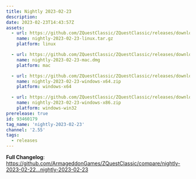 ```yaml
---
title: Nightly 2023-02-23
description: 
date: 2023-02-23T14:43:57Z
assets: 
  - url: https://github.com/ZQuestClassic/ZQuestClassic/releases/download/nightly-2023-02-23/nightly-2023-02-23-linux.tar.gz
    name: nightly-2023-02-23-linux.tar.gz
    platform: linux

  - url: https://github.com/ZQuestClassic/ZQuestClassic/releases/download/nightly-2023-02-23/nightly-2023-02-23-mac.dmg
    name: nightly-2023-02-23-mac.dmg
    platform: mac

  - url: https://github.com/ZQuestClassic/ZQuestClassic/releases/download/nightly-2023-02-23/nightly-2023-02-23-windows-x64.zip
    name: nightly-2023-02-23-windows-x64.zip
    platform: windows-x64

  - url: https://github.com/ZQuestClassic/ZQuestClassic/releases/download/nightly-2023-02-23/nightly-2023-02-23-windows-x86.zip
    name: nightly-2023-02-23-windows-x86.zip
    platform: windows-win32
prerelease: true
id: 93460179
tag_name: 'nightly-2023-02-23'
channel: '2.55'
tags:
  - releases
---
```


**Full Changelog**: https://github.com/ArmageddonGames/ZQuestClassic/compare/nightly-2023-02-22...nightly-2023-02-23
